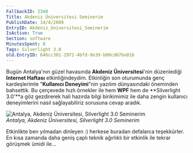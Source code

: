 ```yaml
---
FallbackID: 2348
Title: Akdeniz Üniversitesi Seminerim
PublishDate: 14/4/2009
EntryID: Akdeniz_Universitesi_Seminerim
IsActive: True
Section: software
MinutesSpent: 0
Tags: Silverlight 3.0
old.EntryID: 646cc301-2972-4bfd-9e39-b00cd67be81b
---
```

Bugün Antalya'nın güzel havasında **Akdeniz Üniversitesi**'nin
düzenlediği **Internet Haftası** etkinliğindeydim. Etkinliğin son
oturumunda genç kardeşlerimle "**Kullanıcı Deneyimi**"nin yazılım
dünyasındaki öneminden bahsettik. Bu çerçevede hızlı örnekler ile hem
**WPF** hem de **Silverlight 3.0'**a göz gezdirerek hali hazırda bilgi
birikimimiz ile daha zengin kullanıcı deneyimlerini nasıl sağlayabiliriz
sorusuna cevap aradık.

![Antalya, Akdeniz Üniversitesi, Silverlight 3.0
Seminerim](http://cdn.daron.yondem.com/assets/2348/13042009_1.jpg)\
*Antalya, Akdeniz Üniversitesi, Silverlight 3.0 Seminerim*

Etkinlikte ben yılmadan dinleyen :) herkese buradan defalarca
teşekkürler. En kısa zamanda daha geniş çaplı teknik ağırlıklı bir
etkinlik ile tekrar görüşmek ümidi ile...



